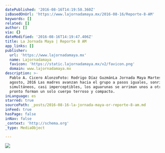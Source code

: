 ```yaml
---
datePublished: '2016-08-16T14:19:50.360Z'
isBasedOnUrl: 'https://www.lajornadamaya.mx/2016-08-16/Reporte-8-AM'
keywords: []
related: []
author: []
via: {}
dateModified: '2016-08-16T14:19:47.406Z'
title: La Jornada Maya | Reporte 8 AM
app_links: []
publisher:
  url: 'https://www.lajornadamaya.mx'
  name: Lajornadamaya
  favicon: 'https://static.lajornadamaya.mx/v2/favicon.png'
  domain: www.lajornadamaya.mx
description: >-
  Pablo A. Cicero AlonzoFoto: Rodrigo Díaz GuzmánLa Jornada Maya Martes 16 de
  agosto, 2016 Las madres avanzan hacia el grupo a pasos iguales, sonriendo, y
  simultáneos, casi imperceptibles, los aguarunas se arriman unos a otros,
  pronto forman un solo cuerpo terroso y compacto.
inLanguage: es
starred: true
sourcePath: _posts/2016-08-16-la-jornada-maya-or-reporte-8-am.md
inFeed: true
hasPage: false
inNav: false
_context: 'http://schema.org'
_type: MediaObject

---
```

![](https://the-grid-user-content.s3-us-west-2.amazonaws.com/de295fe5-ab7e-4acb-a16e-8160e74d63c0.png)